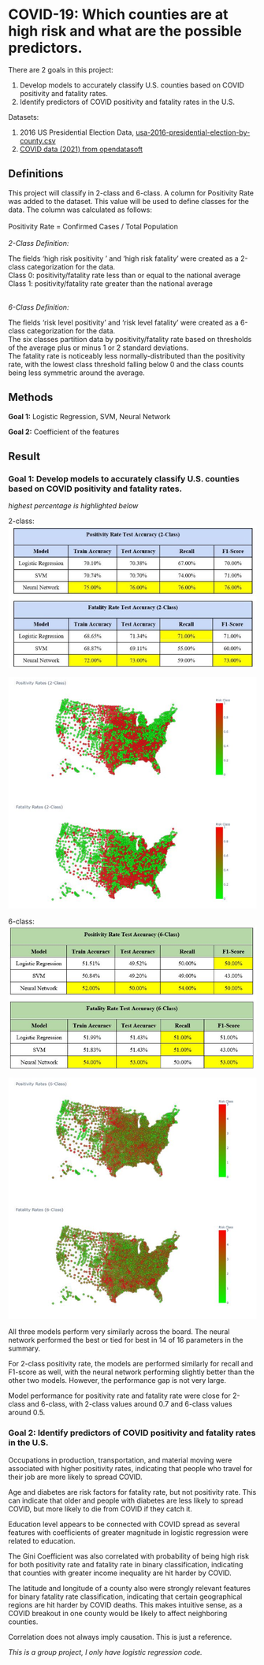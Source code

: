 # COVID-19: Which counties are at high risk and what are the possible predictors. 
There are 2 goals in this project:
1. Develop models to accurately classify U.S. counties based on COVID positivity and fatality rates.
2. Identify predictors of COVID positivity and fatality rates in the U.S.

Datasets:
1. 2016 US Presidential Election Data, [usa-2016-presidential-election-by-county.csv](https://github.com/selienamei/Covid/blob/main/usa-2016-presidential-election-by-county.csv)
2. [COVID data (2021) from opendatasoft](https://public.opendatasoft.com/explore/dataset/coronavirus-covid-19-pandemic-usa-counties/information/?disjunctive.province_state&disjunctive.admin2)

## Definitions

This project will classify in 2-class and 6-class. A column for Positivity Rate was added to the dataset. This value will be used to define classes for the data. 
The column was calculated as follows:
<br  />
<br  />
Positivity Rate = Confirmed Cases / Total Population
<br  />
<br  />
_2-Class Definition:_

The fields ‘high risk positivity ’ and ‘high risk fatality’ were created as a 2-class categorization for the data.
<br  />
Class 0: positivity/fatality rate less than or equal to the national average 
<br  />
Class 1: positivity/fatality rate greater than the national average
<br  />
<br  />

_6-Class Definition:_

The fields ‘risk level positivity’ and ‘risk level fatality’ were created as a 6-class categorization for the data.
<br  />
The six classes partition data by positivity/fatality rate based on thresholds of the average plus or minus 1 or 2 standard deviations.
<br  />
The fatality rate is noticeably less normally-distributed than the positivity rate, with the lowest class threshold falling below 0 and the class counts being less symmetric around the average.


## Methods
**Goal 1:**
Logistic Regression, SVM, Neural Network 

**Goal 2:**
Coefficient of the features

## Result 
### Goal 1: Develop models to accurately classify U.S. counties based on COVID positivity and fatality rates.

*highest percentage is highlighted below*

2-class:
<br  />
![alt text](https://github.com/selienamei/Covid/blob/main/images/22_class.JPG "Logo Title Text 1")
<br  />

![alt text](https://github.com/selienamei/Covid/blob/main/images/2_rate.JPG "Logo Title Text 1")

6-class:
<br  />
![alt text](https://github.com/selienamei/Covid/blob/main/images/6_class.JPG "Logo Title Text 1")
<br  />

![alt text](https://github.com/selienamei/Covid/blob/main/images/6_rate.JPG "Logo Title Text 1")

All three models perform very similarly across the board. The neural network performed the best or tied for best in 14 of 16 parameters in the summary. 

For 2-class positivity rate, the models are performed similarly for recall and F1-score as well, with the neural network performing slightly better than the other two models. However, the performance gap is not very large.

Model performance for positivity rate and fatality rate were close for 2-class and 6-class, with 2-class values around 0.7 and 6-class values around 0.5. 

### Goal 2: Identify predictors of COVID positivity and fatality rates in the U.S.

Occupations in production, transportation, and material moving were associated with higher positivity rates, indicating that people who travel for their job are more likely to spread COVID. 

Age and diabetes are risk factors for fatality rate, but not positivity rate. This can indicate that older and people with diabetes are less likely to spread COVID, but more likely to die from COVID if they catch it. 

 Education level appears to be connected with COVID spread as several features with coefficients of greater magnitude in logistic regression were related to education. 

The Gini Coefficient was also correlated with probability of being high risk for both positivity rate and fatality rate in binary classification, indicating that counties with greater income inequality are hit harder by COVID. 

The latitude and longitude of a county also were strongly relevant features for binary fatality rate classification, indicating that certain geographical regions are hit harder by COVID deaths. This makes intuitive sense, as a COVID breakout in one county would be likely to affect neighboring counties. 

Correlation does not always imply causation. This is just a reference. 


_This is a group project, I only have logistic regression code._
